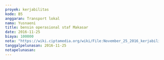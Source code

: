```yaml
---
proyek: kerjabilitas
kode: B5
anggaran: Transport lokal
nama: Yusnaeni
title: bensin operasional staf Makasar
date: 2016-11-25
biaya: 100000
nota: "https://wiki.ciptamedia.org/wiki/File:November_25_2016_kerjabilitas_B5_bensin_neni.jpg"
tanggalpelunasan: 2016-11-25
notapelunasan:
---
```


